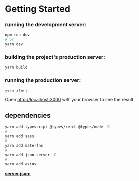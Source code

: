 # Getting Started

### running the development server:

```bash
npm run dev
# or
yarn dev
```
### building the project's production server:

```bash
yarn build
```

### running the production server:

```bash
yarn start
```


Open [http://localhost:3000](http://localhost:3000) with your browser to see the result.

## dependencies


```bash
yarn add typescript @types/react @types/node -D
# 
yarn add sass
#
yarn add date-fns
#
yarn add json-server -D
#
yarn add axios
```

**[server.json:](https://s3.us-west-2.amazonaws.com/secure.notion-static.com/c4ea48b9-25ef-4267-aa02-f4815e2a3459/server.json?X-Amz-Algorithm=AWS4-HMAC-SHA256&X-Amz-Credential=AKIAT73L2G45O3KS52Y5%2F20210422%2Fus-west-2%2Fs3%2Faws4_request&X-Amz-Date=20210422T173301Z&X-Amz-Expires=86400&X-Amz-Signature=025f8a7ee3c71ee883b25142cf921fd8661f733228f7a31e27a3c4b9e294e0f8&X-Amz-SignedHeaders=host&response-content-disposition=filename%20%3D%22server.json%22)**

